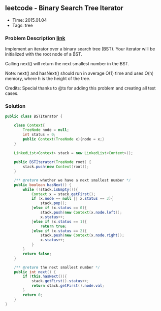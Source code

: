 ## leetcode - Binary Search Tree Iterator
- Time: 2015.01.04
- Tags: tree

### Problem Description [link][1]
Implement an iterator over a binary search tree (BST). Your iterator will be initialized with the root node of a BST.

Calling next() will return the next smallest number in the BST.

Note: next() and hasNext() should run in average O(1) time and uses O(h) memory, where h is the height of the tree.

Credits:
Special thanks to @ts for adding this problem and creating all test cases.

### Solution
```java
public class BSTIterator {

    class Context{
        TreeNode node = null;
        int status = 0;
        public Context(TreeNode x){node = x;}
    }
    
    LinkedList<Context> stack = new LinkedList<Context>();
    
    public BSTIterator(TreeNode root) {
        stack.push(new Context(root));
    }

    /** @return whether we have a next smallest number */
    public boolean hasNext() {
        while (!stack.isEmpty()){
            Context x = stack.getFirst();
            if (x.node == null || x.status == 3){
                stack.pop();
            }else if (x.status == 0){
                stack.push(new Context(x.node.left));
                x.status++;
            }else if (x.status == 1){
                return true;
            }else if (x.status == 2){
                stack.push(new Context(x.node.right));
                x.status++;
            }
        }
        return false;
    }

    /** @return the next smallest number */
    public int next() {
        if (this.hasNext()){
            stack.getFirst().status++;
            return stack.getFirst().node.val;
        }
        return 0;
    }
}
```

[1]: https://oj.leetcode.com/problems/binary-search-tree-iterator/ "binary-search-tree-iterator"

